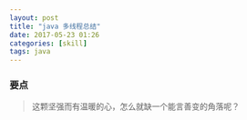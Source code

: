 ```yaml
---
layout: post
title: "java 多线程总结"
date: 2017-05-23 01:26
categories: [skill]
tags: java
---
```


### 要点
> 这颗坚强而有温暖的心，怎么就缺一个能言善变的角落呢？
&emsp;&emsp;
